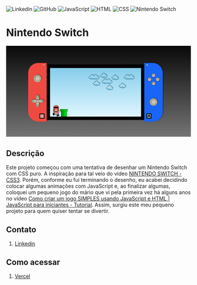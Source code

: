 ![Linkedin](https://img.shields.io/badge/LinkedIn-0077B5?style=for-the-badge&logo=linkedin&logoColor=white)
![GitHub](https://img.shields.io/badge/GitHub-100000?style=for-the-badge&logo=github&logoColor=white)
![JavaScript](https://img.shields.io/badge/JavaScript-F7DF1E?style=for-the-badge&logo=javascript&logoColor=black)
![HTML](https://img.shields.io/badge/HTkML5-E34F26?style=for-the-badge&logo=html5&logoColor=white)
![CSS](https://img.shields.io/badge/CSS3-1572B6?style=for-the-badge&logo=css3&logoColor=white)
![Nintendo Switch](https://img.shields.io/badge/Nintendo_Switch-E60012?style=for-the-badge&logo=nintendo-switch&logoColor=white)

# Nintendo Switch
![Imagem do projeto](./img/switch.png)

## Descrição
Este projeto começou com uma tentativa de desenhar um Nintendo Switch com CSS puro.
A inspiração para tal veio do vídeo [NINTENDO SWITCH - CSS3](https://www.youtube.com/watch?v=6oRr-fvv5z4).
Porém, conforme eu fui terminando o desenho, eu acabei decidindo colocar algumas animações com JavaScript e, ao finalizar algumas,
coloquei um pequeno jogo do mário que vi pela primeira vez há alguns anos no vídeo [Como criar um jogo SIMPLES usando JavaScript e HTML | JavaScript para iniciantes - Tutorial](https://www.youtube.com/watch?v=r9buAwVBDhA).
Assim, surgiu este meu pequeno projeto para quem quiser tentar se divertir.

## Contato
1. [Linkedin](https://www.linkedin.com/in/matheuspereiradevfront/)

## Como acessar
1. [Vercel](https://nintendo-switche.vercel.app/)